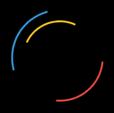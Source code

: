 ```yaml
---
layout: default
title: Akhil's Blog
---
```

<style>
p {
  color: #02b2ed;
}

  #loader-wrapper {
  position: fixed;
  top: 0;
  left: 0;
  width: 100%;
  height: 100%;
  z-index: 1001;
}
#loader-wrapper .loader-section {
  position: fixed;
  top: 0;
  width: 51%;
  height: 100%;
  background: #000;
  z-index: 1000;
  -webkit-transform: translateX(0);
          transform: translateX(0);
}
#loader-wrapper .loader-section.section-left {
  left: 0;
}
#loader-wrapper .loader-section.section-right {
  right: 0;
}
#loader {
  display: block;
  position: relative;
  left: 50%;
  top: 50%;
  width: 150px;
  height: 150px;
  margin: -75px 0 0 -75px;
  border-radius: 50%;
  border: 3px solid transparent;
  border-top-color: #3498db;
  -webkit-animation: spin 2s linear infinite;
          animation: spin 2s linear infinite;
  z-index: 99999;
}
#loader:before {
  content: "";
  position: absolute;
  top: 5px;
  left: 5px;
  right: 5px;
  bottom: 5px;
  border-radius: 50%;
  border: 3px solid transparent;
  border-top-color: #e74c3c;
  -webkit-animation: spin 3s linear infinite;
          animation: spin 3s linear infinite;
}
#loader:after {
  content: "";
  position: absolute;
  top: 15px;
  left: 15px;
  right: 15px;
  bottom: 15px;
  border-radius: 50%;
  border: 3px solid transparent;
  border-top-color: #f9c922;
  -webkit-animation: spin 1.5s linear infinite;
          animation: spin 1.5s linear infinite;
}
.loaded #loader-wrapper {
  visibility: hidden;
  -webkit-transform: translateY(-100%);
          transform: translateY(-100%);
  -webkit-transition: all 0.3s 1s ease-out;
  transition: all 0.3s 1s ease-out;
}
.loaded #loader-wrapper .loader-section.section-left {
  -webkit-transform: translateX(-100%);
          transform: translateX(-100%);
  -webkit-transition: all 0.7s 0.3s cubic-bezier(0.645, 0.045, 0.355, 1);
  transition: all 0.7s 0.3s cubic-bezier(0.645, 0.045, 0.355, 1);
}
.loaded #loader-wrapper .loader-section.section-right {
  -webkit-transform: translateX(100%);
          transform: translateX(100%);
  -webkit-transition: all 0.7s 0.3s cubic-bezier(0.645, 0.045, 0.355, 1);
  transition: all 0.7s 0.3s cubic-bezier(0.645, 0.045, 0.355, 1);
}
.loaded #loader {
  opacity: 0;
  -webkit-transition: all 0.3s ease-out;
  transition: all 0.3s ease-out;
}
@-webkit-keyframes spin {
  0% {
    -webkit-transform: rotate(0deg);
            transform: rotate(0deg);
  }
  100% {
    -webkit-transform: rotate(360deg);
            transform: rotate(360deg);
  }
}
@keyframes spin {
  0% {
    -webkit-transform: rotate(0deg);
            transform: rotate(0deg);
  }
  100% {
    -webkit-transform: rotate(360deg);
            transform: rotate(360deg);
  }
}

.loaded #loader-wrapper {
  visibility: hidden;
  transform: translateY(-100%);
}
.loaded #loader {
  opacity: 0;
}

.typewriter h1 {
  overflow: hidden; /* Ensures the content is not revealed until the animation */
  font-family: Monospace;
  border-right: .015em solid orange; /* The typwriter cursor */
  white-space: nowrap; /* Keeps the content on a single line */
  margin: 0 auto; /* Gives that scrolling effect as the typing happens */
  letter-spacing: 0.015em; /* Adjust as needed */
  animation: 
    typing 2.5s steps(30, end),
    blink-caret 1s step-end infinite;
  animation-delay: 2000ms;
  animation-fill-mode: both;
  color: #FFFFFF
}

/* The typing effect */
@keyframes typing {
  from { width: 0 }
  to { width: 100% }
}

/* The typewriter cursor effect */
@keyframes blink-caret {
  from, to { border-color: transparent }
  50% { border-color: white; }
}

h2 {
    color: #FFFFEE;
}

h1 {
  color: #FFFFFF
}

h1:hover {
  font-size: 32px;
}
</style>

<script>
  document.addEventListener("DOMContentLoaded", function() {
  setTimeout(function() {
      document.querySelector("body").classList.add("loaded");
  }, 2000)
});
</script>

<div class="typewriter">
    <h1><span style="color: #02ed06;">Akhil's Blog</span></h1>
</div>

<div id="loader-wrapper">
  <div id="loader"></div>
  <div class="loader-section section-left"></div>
  <div class="loader-section section-right"></div>
</div>

<br>


## <span style="color: red;">About Me</span> 
- <p>CSP is lit</p>
- <p>Valorant Enthusiast (Diamond 2)</p>
     - ![Valorant Logo Image](images/valorant-logo-FAB2CA0E55-seeklogo.com.png)
- <p>Sophomore :)</p>
- <img src="images/IMG_6005.jpeg">
- <p>Cool video I found interesting</p>
- <iframe width="660" height="360"
src="https://www.youtube.com/embed/cFslUSyfZPc">

## <span style="color: orange;">Why I'm doing CSP</span>
<p>I have been doing coding for the past year, and I have slowly fallen down into the rabbit hole that is coding. From doing USACO to writing small and simple projects such as a calculator, I have enjoyed coding things more and more. I'm taking CSP to learn how to think more like a coder and advance my skills in working with others and problem-solving.</p>

## <span style="color: purple;">Plans for CSP</span>

- [x] Create a GitHub Repository
- [x] Figure out how to debug code with errors
- [ ] Learn JavaScript and Python
- [ ] Create my first project
- [ ] Collaborate with others on projects


